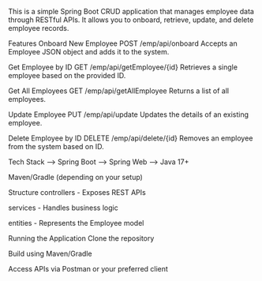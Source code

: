 This is a simple Spring Boot CRUD application that manages employee data through RESTful APIs. It allows you to onboard, retrieve, update, and delete employee records.

Features
Onboard New Employee
POST /emp/api/onboard
Accepts an Employee JSON object and adds it to the system.

Get Employee by ID
GET /emp/api/getEmployee/{id}
Retrieves a single employee based on the provided ID.

Get All Employees
GET /emp/api/getAllEmployee
Returns a list of all employees.

Update Employee
PUT /emp/api/update
Updates the details of an existing employee.

Delete Employee by ID
DELETE /emp/api/delete/{id}
Removes an employee from the system based on ID.

Tech Stack
--> Spring Boot
--> Spring Web
--> Java 17+

Maven/Gradle (depending on your setup)

Structure
controllers - Exposes REST APIs

services - Handles business logic

entities - Represents the Employee model

Running the Application
Clone the repository

Build using Maven/Gradle

Access APIs via Postman or your preferred client
